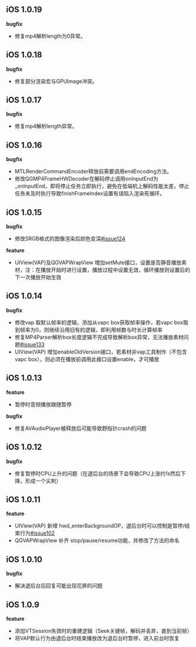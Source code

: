 ## iOS 1.0.19

**bugfix**

- 修复mp4解析length为0异常。

## iOS 1.0.18

**bugfix**

- 修复部分渲染宏与GPUImage冲突。

## iOS 1.0.17

**bugfix**

- 修复mp4解析length异常。

## iOS 1.0.16

**bugfix**

- MTLRenderCommandEncoder释放前需要调用endEncoding方法。
- 修改QGMP4FrameHWDecoder在解码停止调用onInputEnd为_onInputEnd，即将停止任务立即执行，避免在低端机上解码性能太差，停止任务未及时执行导致finishFrameIndex设置有误陷入渲染死循环。

## iOS 1.0.15

**bugfix**

- 修改SRGB格式的图像渲染后颜色变深[#issue124](https://github.com/Tencent/vap/issues/124)

**feature**

- UIView(VAP)及QGVAPWrapView 增加setMute接口，设置是否静音播放素材，注：在播放开始时进行设置，播放过程中设置无效，循环播放则设置后的下一次播放开始生效

## iOS 1.0.14

**bugfix**

- 修改vap 取默认帧率的逻辑，添加从vapc box获取帧率操作，若vapc box取到帧率为0，则继续沿用旧有的逻辑，即利用帧数与时长计算帧率
- 修复MP4Parser解析box长度逻辑不完成导致解析box异常，无法播放素材问题[#issue133](https://github.com/Tencent/vap/issues/133)
- UIView(VAP) 增加enableOldVersion接口，若素材非vap工具制作（不包含vapc box），则必须在播放前调用此接口设置enable，才可播放


## iOS 1.0.13

**feature**

- 暂停时音频播放跟随暂停

**bugfix**

- 修复AVAudioPlayer被释放后可能导致野指针crash的问题




## iOS 1.0.12

**bugfix**

- 修复暂停时CPU上升的问题（在退后台的场景下会导致CPU上涨约1s然后下降，形成一个尖刺）



## iOS 1.0.11

**feature**

- UIView(VAP) 新增 hwd_enterBackgroundOP，退后台时可以控制是暂停/结束行为[#issue102](https://github.com/Tencent/vap/issues/102)
- QGVAPWrapView 补齐 stop/pause/resume功能，并修改了方法的命名



## iOS 1.0.10

**bugfix**

- 解决退后台后回复可能出现花屏的问题



## iOS 1.0.9

**feature**

- 添加VTSession失效时的重建逻辑（Seek关键帧，解码并丢弃，直到当前帧）
- 将VAP默认行为由退后台时结束播放改为退后台时暂停，进入前台时恢复
